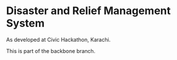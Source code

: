 Disaster and Relief Management System
=====================================

As developed at Civic Hackathon, Karachi.

This is part of the backbone branch.